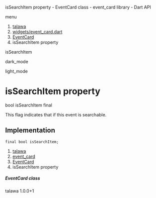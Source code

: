 




isSearchItem property - EventCard class - event\_card library - Dart API







menu

1. [talawa](../../index.html)
2. [widgets/event\_card.dart](../../widgets_event_card/widgets_event_card-library.html)
3. [EventCard](../../widgets_event_card/EventCard-class.html)
4. isSearchItem property

isSearchItem


dark\_mode

light\_mode




# isSearchItem property


bool
isSearchItem
final

This flag indicates that if this event is searchable.


## Implementation

```
final bool isSearchItem;
```

 


1. [talawa](../../index.html)
2. [event\_card](../../widgets_event_card/widgets_event_card-library.html)
3. [EventCard](../../widgets_event_card/EventCard-class.html)
4. isSearchItem property

##### EventCard class





talawa
1.0.0+1






